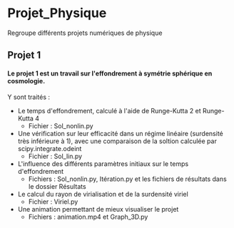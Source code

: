 # Projet_Physique
Regroupe différents projets numériques de physique 

## Projet 1 ##

#### Le projet 1 est un travail sur l'effondrement à symétrie sphérique en cosmologie. ####

Y sont traités :

- Le temps d'effondrement, calculé à l'aide de Runge-Kutta 2 et Runge-Kutta 4
  - Fichier : Sol_nonlin.py
- Une vérification sur leur efficacité dans un régime linéaire (surdensité très inférieure à 1), avec une comparaison de la soltion calculée par scipy.integrate.odeint
  - Fichier : Sol_lin.py
- L'influence des différents paramètres initiaux sur le temps d'effondrement 
  - Fichiers : Sol_nonlin.py, Itération.py et les fichiers de résultats dans le dossier Résultats
- Le calcul du rayon de virialisation et de la surdensité viriel 
  - Fichier : Viriel.py
- Une animation permettant de mieux visualiser le projet
  - Fichiers : animation.mp4 et Graph_3D.py
 
